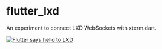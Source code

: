 # flutter_lxd

An experiment to connect LXD WebSockets with xterm.dart.

[![Flutter says hello to LXD](https://img.youtube.com/vi/dMQrSTsJeNk/0.jpg)](https://www.youtube.com/watch?v=dMQrSTsJeNk)
